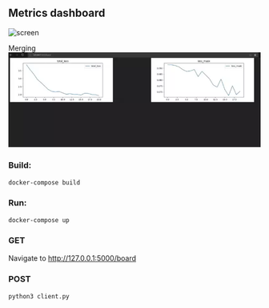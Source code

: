 ## Metrics dashboard

![screen](images/output.webp "Screen")

Merging
![merge](images/merging.webp "Merging metrics")

### Build:
```
docker-compose build
```

### Run:
```
docker-compose up
```

### GET

Navigate to http://127.0.0.1:5000/board

### POST
```
python3 client.py
```
